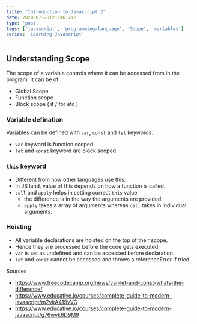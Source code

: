 ```yaml
---
title: "Introduction to Javascript 2"
date: 2020-07-23T21:46:21Z
type: 'post'
tags: ['javascript', 'programming-language', 'Scope', 'variables']
series: 'Learning Javascript'
---
```


## Understanding Scope

The scope of a variable controls where it can be accessed from in the program.
It can be of 
- Global Scope
- Function scope
- Block scope ( if / for etc )


### Variable defination
Variables can be defined with `var`, `const` and `let` keywords.
- `var` keyword is function scoped
- `let` and `const` keyword are block scoped.


### `this` keyword
- Different from how other languages use this.
- In JS land, value of this depends on how a function is called.
- `call` and `apply` helps in setting correct `this` value
   - the difference is in the way the arguments are provided
   - `apply` takes a array of arguments whereas `call` takes in individual arguments.

### Hoisting
 - All variable declarations are hoisted on the top of their scope.
 - Hence they are processed before the code gets executed.
 - `var` is set as undefined and can be accessed before declaration.
 - `let` and `const` cannot be accessed and throws a referenceError if tried.

Sources
- https://www.freecodecamp.org/news/var-let-and-const-whats-the-difference/
- https://www.educative.io/courses/complete-guide-to-modern-javascript/m2vkA419vVG
- https://www.educative.io/courses/complete-guide-to-modern-javascript/g76wvk6D9M9